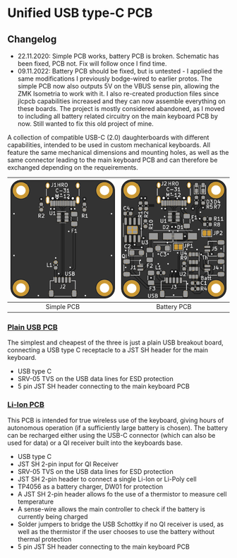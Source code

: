 # Unified USB type-C PCB

## Changelog
* 22.11.2020: Simple PCB works, battery PCB is broken. Schematic has been fixed, PCB not. Fix will follow once I find time.
* 09.11.2022: Battery PCB should be fixed, but is untested - I applied the same modifications I previously bodge-wired to earlier protos. The simple PCB now also outputs 5V on the VBUS sense pin, allowing the ZMK Isometria to work with it. I also re-created production files since jlcpcb capabilities increased and they can now assemble everything on these boards. The project is mostly considered abandoned, as I moved to including all battery related circuitry on the main keyboard PCB by now. Still wanted to fix this old project of mine.

A collection of compatible USB-C (2.0) daughterboards with different capabilities, intended to be used in custom mechanical keyboards. All feature the same mechanical dimensions and mounting holes, as well as the same connector leading to the main keyboard PCB and can therefore be exchanged depending on the requeirements.

|![simple](unified-usb-pcb_simple/render/unified-usb-pcb_simple-.top.png)|![batt](unified-usb-pcb_batt/render/unified-usb-pcb_batt-.top.png)|
|:----------------------------------------:|:----------------------------------------:|
|Simple PCB |Battery PCB|

### [Plain USB PCB](unified-usb-pcb_simple)
The simplest and cheapest of the three is just a plain USB breakout board, connecting a USB type C receptacle to a JST SH header for the main keyboard.
 * USB type C
 * SRV-05 TVS on the USB data lines for ESD protection
 * 5 pin JST SH header connecting to the main keyboard PCB

### [Li-Ion PCB](unified-usb-pcb_batt)
This PCB is intended for true wireless use of the keyboard, giving hours of autonomous operation (if a sufficiently large battery is chosen). The battery can be recharged either using the USB-C connector (which can also be used for data) or a QI receiver built into the keyboards base.
 * USB type C
 * JST SH 2-pin input for QI Receiver
 * SRV-05 TVS on the USB data lines for ESD protection
 * JST SH 2-pin header to connect a single Li-Ion or Li-Poly cell
 * TP4056 as a battery charger, DW01 for protection
 * A JST SH 2-pin header allows fo the use of a thermistor to measure cell temperature
 * A sense-wire allows the main controller to check if the battery is currently being charged
 * Solder jumpers to bridge the USB Schottky if no QI receiver is used, as well as the thermistor if the user chooses to use the battery without thermal protection
 * 5 pin JST SH header connecting to the main keyboard PCB
